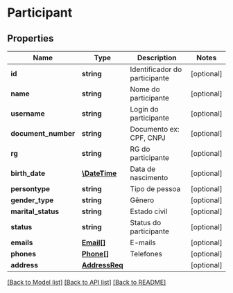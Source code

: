 # Participant

## Properties
Name | Type | Description | Notes
------------ | ------------- | ------------- | -------------
**id** | **string** | Identificador do participante | [optional] 
**name** | **string** | Nome do participante | [optional] 
**username** | **string** | Login do participante | [optional] 
**document_number** | **string** | Documento ex: CPF, CNPJ | [optional] 
**rg** | **string** | RG do participante | [optional] 
**birth_date** | [**\DateTime**](Date.md) | Data de nascimento | [optional] 
**persontype** | **string** | Tipo de pessoa | [optional] 
**gender_type** | **string** | Gênero | [optional] 
**marital_status** | **string** | Estado civil | [optional] 
**status** | **string** | Status do participante | [optional] 
**emails** | [**Email[]**](Email.md) | E-mails | [optional] 
**phones** | [**Phone[]**](Phone.md) | Telefones | [optional] 
**address** | [**AddressReq**](AddressReq.md) |  | [optional] 

[[Back to Model list]](../README.md#documentation-for-models) [[Back to API list]](../README.md#documentation-for-api-endpoints) [[Back to README]](../README.md)


